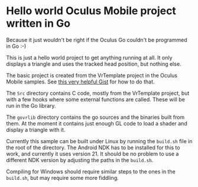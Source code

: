 # Hello world Oculus Mobile project written in Go

Because it just wouldn't be right if the Oculus Go couldn't be programmed in Go :-)

This is just a hello world project to get anything running at all. It only displays a triangle and uses the tracked head position, but nothing else. 

The basic project is created from the VrTemplate project in the Oculus Mobile samples. See [this very helpful Gist](https://gist.github.com/cnnid/6819aba7de6044871c597cadb363894e) for how to do that.

The `Src` directory contains C code, mostly from the VrTemplate project, but with a few hooks where some external functions are called. These will be run in the Go library.

The `govrlib` directory contains the go sources and the binaries built from them. At the moment it contains just enough GL code to load a shader and display a triangle with it.

Currently this sample can be built under Linux by running the `build.sh` file in the root of the directory. The Android NDK has to be installed for this to work, and currently it uses version 21. It should be no problem to use a different NDK version by adjusting the paths in the `build.sh`.

Compiling for Windows should require similar steps to the ones in the `build.sh`, but may require some more fiddling.
